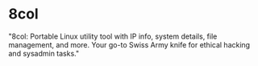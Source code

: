 # 8col
 "8col: Portable Linux utility tool with IP info, system details, file management, and more. Your go-to Swiss Army knife for ethical hacking and sysadmin tasks."
